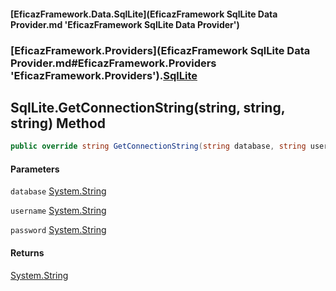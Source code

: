 #### [EficazFramework.Data.SqlLite](EficazFramework SqlLite Data Provider.md 'EficazFramework SqlLite Data Provider')
### [EficazFramework.Providers](EficazFramework SqlLite Data Provider.md#EficazFramework.Providers 'EficazFramework.Providers').[SqlLite](EficazFramework.Providers/SqlLite.md 'EficazFramework.Providers.SqlLite')

## SqlLite.GetConnectionString(string, string, string) Method

```csharp
public override string GetConnectionString(string database, string username, string password);
```
#### Parameters

<a name='EficazFramework.Providers.SqlLite.GetConnectionString(string,string,string).database'></a>

`database` [System.String](https://docs.microsoft.com/en-us/dotnet/api/System.String 'System.String')

<a name='EficazFramework.Providers.SqlLite.GetConnectionString(string,string,string).username'></a>

`username` [System.String](https://docs.microsoft.com/en-us/dotnet/api/System.String 'System.String')

<a name='EficazFramework.Providers.SqlLite.GetConnectionString(string,string,string).password'></a>

`password` [System.String](https://docs.microsoft.com/en-us/dotnet/api/System.String 'System.String')

#### Returns
[System.String](https://docs.microsoft.com/en-us/dotnet/api/System.String 'System.String')